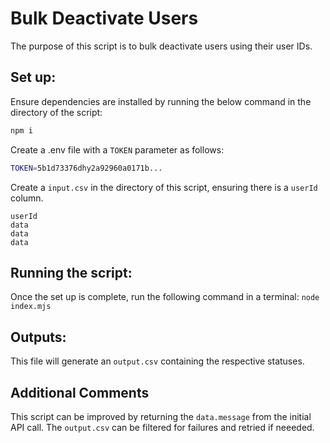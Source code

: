 # Bulk Deactivate Users

The purpose of this script is to bulk deactivate users using their user IDs.

## Set up:

Ensure dependencies are installed by running the below command in the directory of the script:

```bash
npm i
```

Create a .env file with a `TOKEN` parameter as follows:

```bash
TOKEN=5b1d73376dhy2a92960a0171b...
```

Create a `input.csv` in the directory of this script, ensuring there is a `userId` column.

```csv
userId
data
data
data
```

## Running the script:

Once the set up is complete, run the following command in a terminal:
`node index.mjs`

## Outputs:

This file will generate an `output.csv` containing the respective statuses.

## Additional Comments

This script can be improved by returning the `data.message` from the initial API call. The `output.csv` can be filtered for failures and retried if neeeded.
